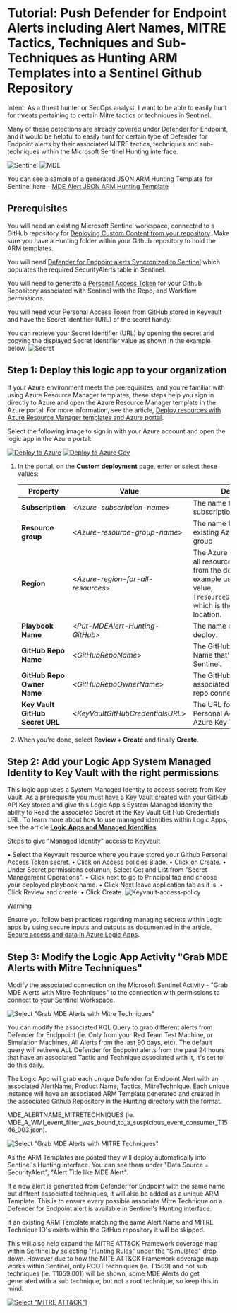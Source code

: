 # Tutorial: Push Defender for Endpoint Alerts including Alert Names, MITRE Tactics, Techniques and Sub-Techniques as Hunting ARM Templates into a Sentinel Github Repository 

Intent: As a threat hunter or SecOps analyst, I want to be able to easily hunt for threats pertaining to certain Mitre tactics or techniques in Sentinel. 

Many of these detections are already covered under Defender for Endpoint, and it would be helpful to easily hunt for certain type of Defender for Endpoint alerts by their associated MITRE tactics, techniques and sub-techniques within the Microsoft Sentinel Hunting interface.

   ![Sentinel](./Media/Sentinel-Hunting.png)
   ![MDE](./Media/MDE-alert.png)

You can see a sample of a generated JSON ARM Hunting Template for Sentinel here - [MDE Alert JSON ARM Hunting Template](https://raw.githubusercontent.com/Azure/Azure-Sentinel/master/Playbooks/Put-MDEAlert-Hunting-GitHub/Media/MDE_A_process_was_injected_with_potentially_malicious_code_T1055_T1055_001_T1055_002_T1055_003_T1055_004_T1055_012_T1059_001.json)

## Prerequisites

You will need an existing Microsoft Sentinel workspace, connected to a GitHub repository for [Deploying Custom Content from your repository](https://learn.microsoft.com/en-us/azure/sentinel/ci-cd?tabs=github). Make sure you have a Hunting folder within your Github repository to hold the ARM templates.

You will need [Defender for Endpoint alerts Syncronized to Sentinel](https://learn.microsoft.com/en-us/azure/sentinel/microsoft-365-defender-sentinel-integration) which populates the required SecurityAlerts table in Sentinel. 

You will need to generate a [Personal Access Token](https://docs.github.com/en/authentication/keeping-your-account-and-data-secure/creating-a-personal-access-token) for your Github Repository associated with Sentinel with the Repo, and Workflow permissions.

You will need your Personal Access Token from GitHub stored in Keyvault and have the Secret Identifier (URL) of the secret handy.

You can retrieve your Secret Identifier (URL) by opening the secret and copying the displayed Secret Identifier value as shown in the example below.
![Secret](./Media/secret-identifier.png)

## Step 1: Deploy this logic app to your organization

If your Azure environment meets the prerequisites, and you're familiar with using Azure Resource Manager templates, these steps help you sign in directly to Azure and open the Azure Resource Manager template in the Azure portal. For more information, see the article, [Deploy resources with Azure Resource Manager templates and Azure portal](https://docs.microsoft.com/azure/azure-resource-manager/templates/overview).

Select the following image to sign in with your Azure account and open the logic app in the Azure portal:

   [![Deploy to Azure](https://aka.ms/deploytoazurebutton)](https://portal.azure.com/#create/Microsoft.Template/uri/https%3A%2F%2Fraw.githubusercontent.com%2FAzure%2FAzure-Sentinel%2Fmaster%2FPlaybooks%2FPut-MDEAlert-Hunting-GitHub%2Fazuredeploy.json)         [![Deploy to Azure Gov](https://raw.githubusercontent.com/Azure/azure-quickstart-templates/master/1-CONTRIBUTION-GUIDE/images/deploytoazuregov.svg)](https://portal.azure.us/#create/Microsoft.Template/uri/https%3A%2F%2Fraw.githubusercontent.com%2FAzure%2FAzure-Sentinel%2Fmaster%2FPlaybooks%2FPut-MDEAlert-Hunting-GitHub%2Fazuredeploy.json)
   


1. In the portal, on the **Custom deployment** page, enter or select these values:

   | Property | Value | Description |
   |----------|-------|-------------|
   | **Subscription** | <*Azure-subscription-name*> | The name for the Azure subscription to use |
   | **Resource group** | <*Azure-resource-group-name*> | The name for a new or existing Azure resource group |
   | **Region** |  <*Azure-region-for-all-resources*> | The Azure region to use for all resources, if different from the default value. This example uses the default value, `[resourceGroup().location]`, which is the resource group location. |
   | **Playbook Name** | <*Put-MDEAlert-Hunting-GitHub*> | The name of the playbook to deploy.|
   | **GitHub Repo Name** | <*GitHubRepoName*> | The GitHub Repository Name that's connected to Sentinel.|
   | **GitHub Repo Owner Name** | <*GitHubRepoOwnerName*> | The GitHub Owner Name associated with the GitHub repo connected to Sentinel. |
   | **Key Vault GitHub Secret URL** | <*KeyVaultGitHubCredentialsURL*> | The URL for your GitHub Personal Access token from Azure Key Vault|

1. When you're done, select **Review + Create** and finally **Create**.

## Step 2: Add your Logic App System Managed Identity to Key Vault with the right permissions

This logic app uses a System Managed Identity to access secrets from Key Vault. As a prerequisite you must have a Key Vault created with your GitHub API Key stored and give this Logic App's System Managed Identity the ability to Read the associated Secret at the Key Vault Git Hub Credentials URL. To learn more about how to use managed identities within Logic Apps, see the article [**Logic Apps and Managed Identities**](https://docs.microsoft.com/azure/logic-apps/create-managed-service-identity).

Steps to give "Managed Identity" access to Keyvault

•	Select the Keyvault resource where you have stored your Github Personal Access Token secret.
•	Click on Access policies Blade.
•	Click on Create.
•	Under Secret permissions columun, Select Get and List from "Secret Management Operations".
•	Click next to go to Principal tab and choose your deployed playbook name.
•	Click Next leave application tab as it is.
•	Click Review and create.
•	Click Create.
![Keyvault-access-policy](./Media/keyvault-access-policy.png)


> [!WARNING]
> Ensure you follow best practices regarding managing secrets within Logic apps by using secure inputs and outputs as documented in the article, [Secure access and data in Azure Logic Apps](https://docs.microsoft.com/azure/logic-apps/logic-apps-securing-a-logic-app).

## Step 3: Modify the Logic App Activity "Grab MDE Alerts with Mitre Techniques"

Modify the associated connection on the Microsoft Sentinel Activity - "Grab MDE Alerts with Mitre Techniques" to the connection with permissions to connect to your Sentinel Workspace.

![Select "Grab MDE Alerts with Mitre Techniques"](./Media/LogicApp-KQL.png)

You can modify the associated KQL Query to grab different alerts from Defender for Endppoint (ie. Only from your Red Team Test Machine, or Simulation Machines, All Alerts from the last 90 days, etc). The default query will retireve ALL Defender for Endpoint alerts from the past 24 hours that have an associated Tactic and Technique associated with it, it's set to do this daily.

The Logic App will grab each unique Defender for Endpoint Alert with an associated AlertName, Product Name, Tactics, MitreTechnique. Each unique instance will have an associated ARM Template generated and created in the associated Github Repository in the Hunting directory with the format.

MDE_ALERTNAME_MITRETECHNIQUES (ie. MDE_A_WMI_event_filter_was_bound_to_a_suspicious_event_consumer_T1546_003.json).

![Select "Grab MDE Alerts with MITRE Techniques"](./Media/Github-Hunting.png)

As the ARM Templates are posted they will deploy automatically into Sentinel's Hunting interface. You can see them under "Data Source = SecurityAlert", "Alert Title like MDE Alert".

If a new alert is generated from Defender for Endpoint with the same name but diffrent associated techniques, it will also be added as a unique ARM Template. This is to ensure every possible associate Mitre Technique on a Defender for Endpoint alert is available in Sentinel's Hunting interface.

If an existing ARM Template matching the same Alert Name and MITRE Technique ID's exists within the GitHub repository it will be skipped.

This will also help expand the MITRE ATT&CK Framework coverage map within Sentinel by selecting "Hunting Rules" under the "Simulated" drop down. However due to how the MITE ATT&CK Framework coverage map works within Sentinel, only ROOT techniques (ie. T1509) and not sub techniques (ie. T1059.001) will be shown, some MDE Alerts do get generated with a sub technique, but not a root technique, so keep this in mind.  

[![Select "MITRE ATT&CK"](https://learn.microsoft.com/en-us/azure/sentinel/media/whats-new/mitre-coverage.png)](https://learn.microsoft.com/en-us/azure/sentinel/mitre-coverage)]
